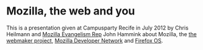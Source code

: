 Mozilla, the web and you
========================

This is a presentation given at Campusparty Recife in July 2012 by Chris Heilmann and [Mozilla Evangelism Rep](https://wiki.mozilla.org/Evangelism_Reps_Training_Program) John Hammink about Mozilla, the [the webmaker project](http://webmaker.org), [Mozilla Developer Network](http://developer.mozilla.org) and [Firefox OS](http://blog.mozilla.org/blog/2012/07/02/firefox-mobile-os/). 